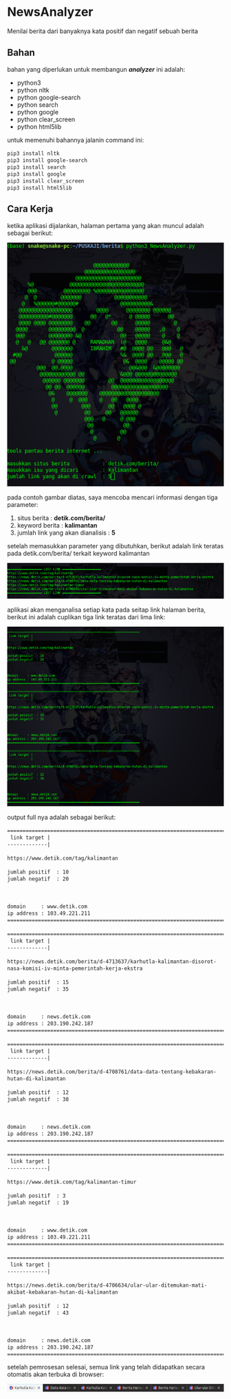 # NewsAnalyzer
Menilai berita dari banyaknya kata positif dan negatif sebuah berita

## Bahan
bahan yang diperlukan untuk membangun ***analyzer*** ini adalah:
- python3
- python nltk
- python google-search
- python search
- python google
- python clear_screen
- python html5lib

untuk memenuhi bahannya jalanin command ini:
```
pip3 install nltk
pip3 install google-search
pip3 install search
pip3 install google
pip3 install clear_screen
pip3 install html5lib
```
## Cara Kerja
ketika aplikasi dijalankan, halaman pertama yang akan muncul adalah sebagai berikut:


![Screenshot](1.png)

pada contoh gambar diatas, saya mencoba mencari informasi dengan tiga parameter:
1. situs berita : **detik.com/berita/**
2. keyword berita : **kalimantan**
3. jumlah link yang akan dianalisis : **5**

setelah memasukkan parameter yang dibutuhkan, berikut adalah link teratas pada detik.com/berita/ terkait keyword kalimantan


![Screenshot](2.png)

aplikasi akan menganalisa setiap kata pada seitap link halaman berita, berikut ini adalah cuplikan tiga link teratas dari lima link:


![Screenshot](3.png)


output full nya adalah sebagai berikut:

```
========================================================================
 link target |
-------------|

https://www.detik.com/tag/kalimantan

jumlah positif  : 10
jumlah negatif  : 20



domain     : www.detik.com
ip address : 103.49.221.211
========================================================================

========================================================================
 link target |
-------------|

https://news.detik.com/berita/d-4713637/karhutla-kalimantan-disorot-nasa-komisi-iv-minta-pemerintah-kerja-ekstra

jumlah positif  : 15
jumlah negatif  : 35



domain     : news.detik.com
ip address : 203.190.242.187
========================================================================

========================================================================
 link target |
-------------|

https://news.detik.com/berita/d-4708761/data-data-tentang-kebakaran-hutan-di-kalimantan

jumlah positif  : 12
jumlah negatif  : 38



domain     : news.detik.com
ip address : 203.190.242.187
========================================================================

========================================================================
 link target |
-------------|

https://www.detik.com/tag/kalimantan-timur

jumlah positif  : 3
jumlah negatif  : 19



domain     : www.detik.com
ip address : 103.49.221.211
========================================================================

========================================================================
 link target |
-------------|

https://news.detik.com/berita/d-4706634/ular-ular-ditemukan-mati-akibat-kebakaran-hutan-di-kalimantan

jumlah positif  : 12
jumlah negatif  : 43



domain     : news.detik.com
ip address : 203.190.242.187
========================================================================
```

setelah pemrosesan selesai, semua link yang telah didapatkan secara otomatis akan terbuka di browser:


![Screenshot](4.png)



